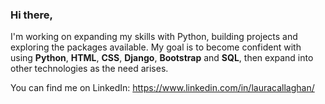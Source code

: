 ### Hi there,

I'm working on expanding my skills with Python, building projects and exploring the packages available.
My goal is to become confident with using **Python**, **HTML**, **CSS**, **Django**,  **Bootstrap** and **SQL**, then expand into other technologies as the need arises.

You can find me on LinkedIn: https://www.linkedin.com/in/lauracallaghan/

